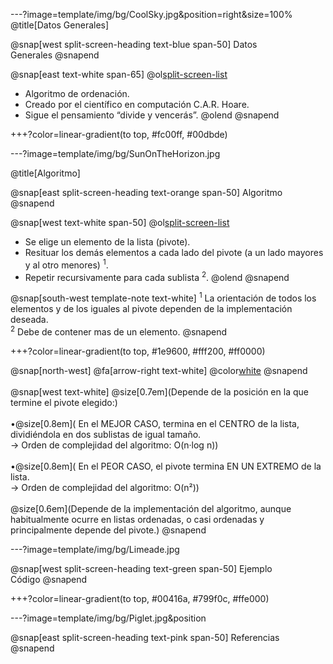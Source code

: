 ---?image=template/img/bg/CoolSky.jpg&position=right&size=100%
@title[Datos Generales]

@snap[west split-screen-heading text-blue span-50]
Datos<br>Generales
@snapend

@snap[east text-white span-65]
@ol[split-screen-list](false)
- Algoritmo de ordenación.
- Creado por el científico en computación C.A.R. Hoare.
- Sigue el pensamiento “divide y vencerás”.
@olend
@snapend

+++?color=linear-gradient(to top, #fc00ff, #00dbde)

---?image=template/img/bg/SunOnTheHorizon.jpg

@title[Algoritmo]

@snap[east split-screen-heading text-orange span-50]
Algoritmo
@snapend 

@snap[west text-white span-50]
@ol[split-screen-list](false)
- Se elige un elemento de la lista (pivote).
- Resituar los demás elementos a cada lado del pivote (a un lado mayores y al otro menores) <sup>1</sup>.
- Repetir recursivamente para cada sublista <sup>2</sup>.
@olend
@snapend

@snap[south-west template-note text-white]
<sup>1</sup> La  orientación de todos los elementos y de los iguales al pivote dependen de la  implementación deseada.<br>
<sup>2</sup> Debe  de contener mas de un elemento.
@snapend

+++?color=linear-gradient(to top, #1e9600, #fff200, #ff0000)

@snap[north-west]
@fa[arrow-right text-white] @color[white](EFICIENCIA)
@snapend
<br><br>
@snap[west text-white]
@size[0.7em](Depende de la posición en la que termine el pivote elegido:)<br><br>
•@size[0.8em]( En el MEJOR CASO, termina en el CENTRO de la lista, dividiéndola en dos sublistas de igual tamaño. <br>   -> Orden de complejidad del algoritmo: O(n·log n))<br><br>
•@size[0.8em]( En el PEOR CASO, el pivote termina EN UN EXTREMO de la lista. <br>   -> Orden de complejidad del algoritmo: O(n²))<br><br>
@size[0.6em](Depende de la implementación del algoritmo, aunque habitualmente ocurre en listas ordenadas, o casi ordenadas y principalmente depende del pivote.)
@snapend

---?image=template/img/bg/Limeade.jpg

@snap[west split-screen-heading text-green span-50]
Ejemplo<br>Código
@snapend

+++?color=linear-gradient(to top, #00416a, #799f0c, #ffe000)

---?image=template/img/bg/Piglet.jpg&position

@snap[east split-screen-heading text-pink span-50]
Referencias
@snapend
